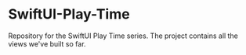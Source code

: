 # SwiftUI-Play-Time

Repository for the SwiftUI Play Time series. The project contains all the views we've built so far.